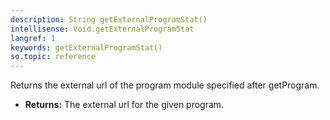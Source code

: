 ```yaml
---
description: String getExternalProgramStat()
intellisense: Void.getExternalProgramStat
langref: 1
keywords: getExternalProgramStat()
so.topic: reference
---
```



Returns the external url of the program module specified after getProgram.



* **Returns:** The external url for the given program.


